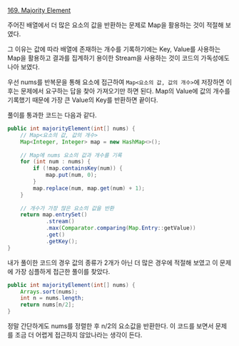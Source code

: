 [169. Majority Element](https://leetcode.com/problems/majority-element/)

주어진 배열에서 더 많은 요소의 값을 반환하는 문제로 Map을 활용하는 것이 적절해 보였다.

그 이유는 값에 따라 배열에 존재하는 개수를 기록하기에는 Key, Value를 사용하는 Map을 활용하고 결과를 집계하기 용이한 Stream을 사용하는 것이 코드의 가독성에도 나아 
보였다.

우선 nums를 반복문을 통해 요소에 접근하여 `Map<요소의 값, 값의 개수>`에 저장하면 이후는 문제에서 요구하는 답을 찾아 가져오기만 하면 된다.
Map의 Value에 값의 개수를 기록했기 때문에 가장 큰 Value의 Key를 반환하면 끝이다.

풀이를 통과한 코드는 다음과 같다.

```java
public int majorityElement(int[] nums) {
    // Map<요소의 값, 값의 개수>
    Map<Integer, Integer> map = new HashMap<>();
    
    // Map에 nums 요소의 값과 개수를 기록
    for (int num : nums) {
        if (!map.containsKey(num)) {
            map.put(num, 0);
        }
        map.replace(num, map.get(num) + 1);
    }
    
    // 개수가 가장 많은 요소의 값을 반환
    return map.entrySet()
            .stream()
            .max(Comparator.comparing(Map.Entry::getValue))
            .get()
            .getKey();
}
```
내가 풀이한 코드의 경우 값의 종류가 2개가 아닌 더 많은 경우에 적절해 보였고 이 문제에 가장 심플하게 접근한 풀이를 찾았다.
```java
public int majorityElement(int[] nums) {
    Arrays.sort(nums);
    int n = nums.length;
    return nums[n/2];
}
```
정말 간단하게도 nums를 정렬한 후 n/2의 요소값을 반환한다. 이 코드를 보면서 문제를 조금 더 어렵게 접근하지 않았나라는 생각이 든다.






